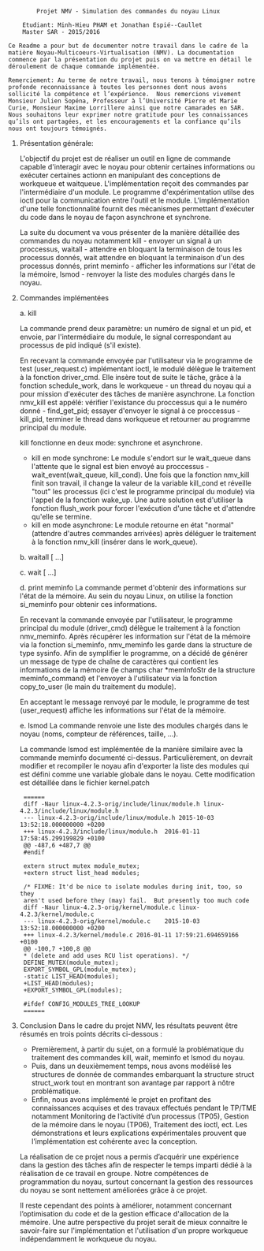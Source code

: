 			Projet NMV - Simulation des commandes du noyau Linux 
				
		Etudiant: Minh-Hieu PHAM et Jonathan Espié--Caullet
		Master SAR - 2015/2016

	Ce Readme a pour but de documenter notre travail dans le cadre de la matière Noyau-Multicoeurs-Virtualisation (NMV). La documentation commence par la présentation du projet puis on va mettre en détail le déroulement de chaque commande implémentée.  
	
	Remerciement: Au terme de notre travail, nous tenons à témoigner notre profonde reconnaissance à toutes les personnes dont nous avons sollicité la compétence et l’expérience.  Nous remercions vivement Monsieur Julien Sopéna, Professeur à l’Université Pierre et Marie Curie, Monsieur Maxime Lorrillere ainsi que notre camarades en SAR. Nous souhaitons leur exprimer notre gratitude pour les connaissances qu’ils ont partagées, et les encouragements et la confiance qu’ils nous ont toujours témoignés. 
	
1. Présentation générale: 

	L'objectif du projet est de réaliser un outil en ligne de commande capable d'interagir avec le noyau pour obtenir certaines informations ou exécuter certaines actionn en manipulant des conceptions de workqueue et waitqueue. L'implémentation reçoit des commandes par l'intermédiaire d'un module. Le programme d'expérimentation utilse des ioctl pour la communication entre l'outil et le module. L'implémentation d'une telle fonctionnalité fournit des mécanismes permettant d'exécuter du code dans le noyau de façon asynchrone et synchrone. 
	
	La suite du document va vous présenter de la manière détaillée des commandes  du noyau notamment kill - envoyer un signal à un proccessus, waitall - attendre en bloquant la terminaison de tous les processus donnés, wait attendre en bloquant la terminaison d'un des processus donnés, print meminfo - afficher les informations sur l'état de la mémoire, lsmod - renvoyer la liste des modules chargés dans le noyau. 
	
2. Commandes implémentées

	a. kill <signal> <pid>
		
	La commande prend deux paramètre: un numéro de signal et un pid, et envoie, par l'intermédiaire du module, le signal correspondant au processus de pid indiqué (s'il existe). 
		
	En recevant la commande envoyée par l'utilisateur via le programme de test (user_request.c) implémentant ioctl, le modulé délègue le traitement à la fonction driver_cmd. Elle insère tout de suite le tâche, grâce à la fonction schedule_work, dans le workqueue - un thread du noyau qui a pour mission d'exécuter des tâches de manière asynchrone. La fonction nmv_kill est appélé: vérifier l'existance du proccessus qui a le numéro donné -  find_get_pid; essayer d'envoyer le signal à ce proccessus - kill_pid, terminer le thread dans workqueue et retourner au programme principal du module. 		
		
	kill fonctionne en deux mode: synchrone et asynchrone. 
	- kill en mode synchrone: Le module s'endort sur le wait_queue dans l'attente que le signal est bien envoyé au proccessus - wait_event(wait_queue, kill_cond). Une fois que la fonction nmv_kill finit son travail, il change la valeur de la variable kill_cond et réveille "tout" les processus (ici c'est le programme principal du module) via l'appel de la fonction wake_up. Une autre solution est d'utiliser la fonction flush_work pour forcer l'exécution d'une tâche et d'attendre qu'elle se termine.  
	- kill en mode asynchrone: Le module retourne en état "normal" (attendre d'autres commandes arrivées) après déléguer le traitement à la fonction nmv_kill (insérer dans le work_queue). 
		
	b. waitall <pid> [<pid> ...]
	
	c. wait <pid> [<pid> ...]
	
	d. print meminfo
	La commande permet d'obtenir des informations sur l'état de la mémoire. Au sein du noyau Linux, on utilise la fonction si_meminfo pour obtenir ces informations. 
		
	En recevant la commande envoyée par l'utilisateur, le programme principal du module (driver_cmd) délègue le traitement à la fonction nmv_meminfo. Après récupérer les information sur l'état de la mémoire via la fonction si_meminfo, nmv_meminfo les garde dans la structure de type sysinfo. Afin de symplifier le programme, on a décidé de générer un message de type de chaîne de caractères qui contient les informations de la mémoire (le champs char *memInfoStr de la structure meminfo_command) et l'envoyer à l'utilisateur via la fonction copy_to_user (le main du traitement du module). 
		
	En acceptant le message renvoyé par le module, le programme de test (user_request) affiche les informations sur l'état de la mémoire. 
		
	e. lsmod 
	La commande renvoie une liste des modules chargés dans le noyau (noms, compteur de références, taille, ...). 
		
	La commande lsmod est implémentée de la manière similaire avec la commande meminfo documenté ci-dessus. Particulièrement, on devrait modifier et recompiler le noyau afin d'exporter la liste des modules qui est défini comme une variable globale dans le noyau. Cette modification est détaillée dans le fichier kernel.patch
		
		======
		diff -Naur linux-4.2.3-orig/include/linux/module.h linux-4.2.3/include/linux/module.h
		--- linux-4.2.3-orig/include/linux/module.h	2015-10-03 13:52:18.000000000 +0200
		+++ linux-4.2.3/include/linux/module.h	2016-01-11 17:58:45.299199829 +0100
		@@ -487,6 +487,7 @@
		#endif
 
		extern struct mutex module_mutex;
		+extern struct list_head modules;
 
		/* FIXME: It'd be nice to isolate modules during init, too, so they
		aren't used before they (may) fail.  But presently too much code
		diff -Naur linux-4.2.3-orig/kernel/module.c linux-4.2.3/kernel/module.c
		--- linux-4.2.3-orig/kernel/module.c	2015-10-03 13:52:18.000000000 +0200
		+++ linux-4.2.3/kernel/module.c	2016-01-11 17:59:21.694659166 +0100
		@@ -100,7 +100,8 @@
		* (delete and add uses RCU list operations). */
		DEFINE_MUTEX(module_mutex);
		EXPORT_SYMBOL_GPL(module_mutex);
		-static LIST_HEAD(modules);
		+LIST_HEAD(modules);
		+EXPORT_SYMBOL_GPL(modules);
 
		#ifdef CONFIG_MODULES_TREE_LOOKUP
		======
		
3. Conclusion
	Dans le cadre du projet NMV, les résultats peuvent être résumés en trois points décrits ci-dessous : 

	- Premièrement, à partir du sujet, on a formulé la problématique du traitement des commandes kill, wait, meminfo et lsmod du noyau. 
	- Puis, dans un deuxièmement temps, nous avons modélisé les structures de donnée de commandes embarquant la structure struct struct_work tout en montrant son avantage par rapport à nôtre problématique.
	- Enfin, nous avons implémenté le projet en profitant des connaissances acquises et des travaux effectués pendant le TP/TME notamment  Monitoring de l’activité d’un processus (TP05), Gestion de la mémoire dans le noyau (TP06), Traitement des ioctl, ect. Les démonstrations et leurs explications expérimentales prouvent que l’implémentation est cohérente avec la conception. 

	La réalisation de ce projet nous a permis d’acquérir une expérience dans la gestion des tâches afin de respecter le temps imparti dédié à la réalisation de ce travail en groupe. Notre compétences de programmation du noyau, surtout concernant la gestion des ressources du noyau se sont nettement améliorées grâce à ce projet. 

	Il reste cependant des points à améliorer, notamment concernant l’optimisation du code et de la gestion efficace d'allocation de la mémoire. Une autre perspective du projet serait de mieux connaitre le savoir-faire sur l'implémentation et l'utilisation d'un propre workqueue indépendamment le workqueue du noyau.

	
	


